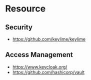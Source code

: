 # Resource

## Security 

* https://github.com/keylime/keylime

## Access Management

* https://www.keycloak.org/
* https://github.com/hashicorp/vault
